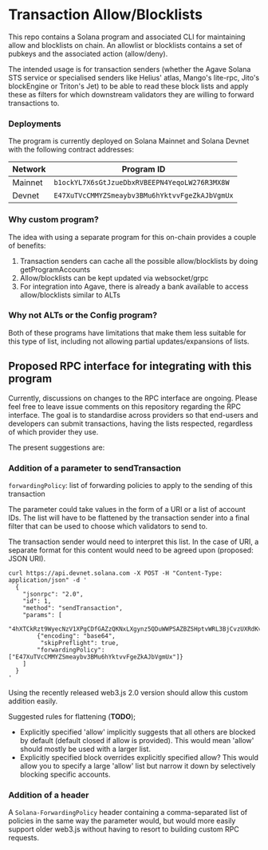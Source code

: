 # Transaction Allow/Blocklists


This repo contains a Solana program and associated CLI for maintaining allow and blocklists on chain. An allowlist or blocklists contains a set of pubkeys and the associated action (allow/deny).

The intended usage is for transaction senders (whether the Agave Solana STS service or specialised senders like Helius' atlas, Mango's lite-rpc, Jito's blockEngine or Triton's Jet) to be able to read these block lists and apply these as filters for which downstream validators they are willing to forward transactions to.

### Deployments

The program is currently deployed on Solana Mainnet and Solana Devnet with the following contract addresses:


| Network | Program ID |
|---------|--------------
| Mainnet | `b1ockYL7X6sGtJzueDbxRVBEEPN4YeqoLW276R3MX8W` |
| Devnet | `E47XuTVcCMMYZSmeaybv3BMu6hYktvvFgeZkAJbVgmUx` |


### Why custom program?

The idea with using a separate program for this on-chain provides a couple of benefits:

1. Transaction senders can cache all the possible allow/blocklists by doing getProgramAccounts
2. Allow/blocklists can be kept updated via websocket/grpc
3. For integration into Agave, there is already a bank available to access allow/blocklists similar to ALTs

### Why not ALTs or the Config program?

Both of these programs have limitations that make them less suitable for this type of list, including not allowing partial updates/expansions of lists.

## Proposed RPC interface for integrating with this program

Currently, discussions on changes to the RPC interface are ongoing. Please feel free to leave issue comments on this repository regarding the RPC interface. The goal is to standardise across providers so that end-users and developers can submit transactions, having the lists respected, regardless of which provider they use.

The present suggestions are:

### Addition of a parameter to sendTransaction

`forwardingPolicy`: list of forwarding policies to apply to the sending of this transaction

The parameter could take values in the form of a URI or a list of account IDs. The list will have to be flattened by the transaction sender into a final filter that can be used to choose which validators to send to. 

The transaction sender would need to interpret this list. In the case of URI, a separate format for this content would need to be agreed upon (proposed: JSON URI).

```
curl https://api.devnet.solana.com -X POST -H "Content-Type: application/json" -d '
  {
    "jsonrpc": "2.0",
    "id": 1,
    "method": "sendTransaction",
    "params": [
      "4hXTCkRzt9WyecNzV1XPgCDfGAZzQKNxLXgynz5QDuWWPSAZBZSHptvWRL3BjCvzUXRdKvHL2b7yGrRQcWyaqsaBCncVG7BFggS8w9snUts67BSh3EqKpXLUm5UMHfD7ZBe9GhARjbNQMLJ1QD3Spr6oMTBU6EhdB4RD8CP2xUxr2u3d6fos36PD98XS6oX8TQjLpsMwncs5DAMiD4nNnR8NBfyghGCWvCVifVwvA8B8TJxE1aiyiv2L429BCWfyzAme5sZW8rDb14NeCQHhZbtNqfXhcp2tAnaAT",
        {"encoding": "base64",
         "skipPreflight": true,
        "forwardingPolicy": ["E47XuTVcCMMYZSmeaybv3BMu6hYktvvFgeZkAJbVgmUx"]}
    ]
  }
'
```

Using the recently released web3.js 2.0 version should allow this custom addition easily.

Suggested rules for flattening (**TODO**);

- Explicitly specified 'allow' implicitly suggests that all others are blocked by default (default closed if allow is provided). This would mean 'allow' should mostly be used with a larger list.
- Explicitly specified block overrides explicitly specified allow? This would allow you to specify a large 'allow' list but narrow it down by selectively blocking specific accounts.

### Addition of a header

A `Solana-ForwardingPolicy` header containing a comma-separated list of policies in the same way the parameter would, but would more easily support older web3.js without having to resort to building custom RPC requests.
